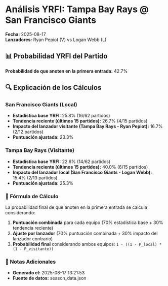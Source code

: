 # Análisis YRFI: Tampa Bay Rays @ San Francisco Giants

**Fecha:** 2025-08-17  
**Lanzadores:** Ryan Pepiot (V) vs Logan Webb (L)

## 📊 Probabilidad YRFI del Partido

**Probabilidad de que anoten en la primera entrada:** 42.7%

## 🔍 Explicación de los Cálculos

### San Francisco Giants (Local)
- **Estadística base YRFI:** 25.8% (16/62 partidos)
- **Tendencia reciente (últimos 15 partidos):** 26.7% (4/15 partidos)
- **Impacto del lanzador visitante (Tampa Bay Rays - Ryan Pepiot):** 16.7% (2/12 partidos)
- **Puntuación ajustada:** 23.3%

### Tampa Bay Rays (Visitante)
- **Estadística base YRFI:** 22.6% (14/62 partidos)
- **Tendencia reciente (últimos 15 partidos):** 40.0% (6/15 partidos)
- **Impacto del lanzador local (San Francisco Giants - Logan Webb):** 15.4% (2/13 partidos)
- **Puntuación ajustada:** 25.3%

### 📝 Fórmula de Cálculo

La probabilidad final de que anoten en la primera entrada se calcula considerando:
1. **Puntuación combinada** para cada equipo (70% estadística base + 30% tendencia reciente)
2. **Ajuste por lanzador** (70% puntuación combinada + 30% impacto del lanzador contrario)
3. **Probabilidad final** considerando ambos equipos: `1 - ((1 - P_local) * (1 - P_visitante))`

### 📌 Notas Adicionales

- **Generado el:** 2025-08-17 13:21:53
- **Fuente de datos:** season_data.json
